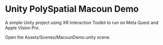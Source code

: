 # Unity PolySpatial Macoun Demo
A simple Unity project using XR Interaction Toolkit to run on Meta Quest and Apple Vision Pro.

Open the Assets/Scenes/MacounDemo.unity scene.
